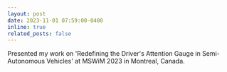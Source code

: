 ```yaml
---
layout: post
date: 2023-11-01 07:59:00-0400
inline: true
related_posts: false
---
```


Presented my work on 'Redefining the Driver's Attention Gauge in Semi-Autonomous Vehicles' at MSWiM 2023 in Montreal, Canada.